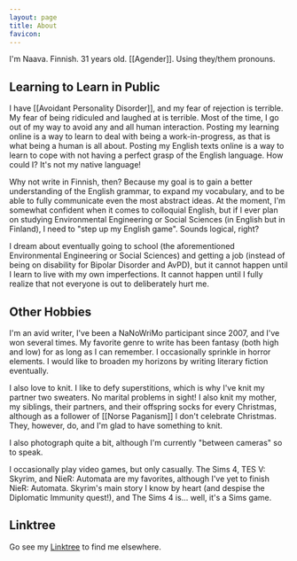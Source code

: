```yaml
---
layout: page
title: About
favicon:
---
```


I'm Naava. Finnish. 31 years old. [[Agender]]. Using they/them pronouns.

## Learning to Learn in Public

I have [[Avoidant Personality Disorder]], and my fear of rejection is terrible. My fear of being ridiculed and laughed at is terrible. Most of the time, I go out of my way to avoid any and all human interaction. Posting my learning online is a way to learn to deal with being a work-in-progress, as that is what being a human is all about. Posting my English texts online is a way to learn to cope with not having a perfect grasp of the English language. How could I? It's not my native language!

Why not write in Finnish, then? Because my goal is to gain a better understanding of the English grammar, to expand my vocabulary, and to be able to fully communicate even the most abstract ideas. At the moment, I'm somewhat confident when it comes to colloquial English, but if I ever plan on studying Environmental Engineering or Social Sciences (in English but in Finland), I need to "step up my English game". Sounds logical, right?

I dream about eventually going to school (the aforementioned Environmental Engineering or Social Sciences) and getting a job (instead of being on disability for Bipolar Disorder and AvPD), but it cannot happen until I learn to live with my own imperfections. It cannot happen until I fully realize that not everyone is out to deliberately hurt me.

## Other Hobbies

I'm an avid writer, I've been a NaNoWriMo participant since 2007, and I've won several times. My favorite genre to write has been fantasy (both high and low) for as long as I can remember. I occasionally sprinkle in horror elements. I would like to broaden my horizons by writing literary fiction eventually.

I also love to knit. I like to defy superstitions, which is why I've knit my partner two sweaters. No marital problems in sight! I also knit my mother, my siblings, their partners, and their offspring socks for every Christmas, although as a follower of [[Norse Paganism]] I don't celebrate Christmas. They, however, do, and I'm glad to have something to knit.

I also photograph quite a bit, although I'm currently "between cameras" so to speak.

I occasionally play video games, but only casually. The Sims 4, TES V: Skyrim, and NieR: Automata are my favorites, although I've yet to finish NieR: Automata. Skyrim's main story I know by heart (and despise the Diplomatic Immunity quest!), and The Sims 4 is... well, it's a Sims game.

## Linktree

Go see my <a href="https://linktr.ee/viluttaa">Linktree</a> to find me elsewhere.
